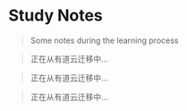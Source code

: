 # Study Notes

> Some notes during the learning process

> 正在从有道云迁移中...

> 正在从有道云迁移中...

> 正在从有道云迁移中...